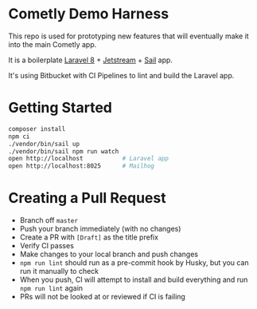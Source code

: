 # Cometly Demo Harness

This repo is used for prototyping new features that will eventually make it into the main Cometly app.

It is a boilerplate [Laravel 8](https://laravel.com/docs/8.x/installation) + [Jetstream](https://jetstream.laravel.com/2.x/introduction.html) + [Sail](https://laravel.com/docs/8.x/sail) app.

It's using Bitbucket with CI Pipelines to lint and build the Laravel app.

# Getting Started

```bash
composer install
npm ci
./vendor/bin/sail up
./vendor/bin/sail npm run watch
open http://localhost           # Laravel app
open http://localhost:8025      # Mailhog

```

# Creating a Pull Request

- Branch off `master`
- Push your branch immediately (with no changes)
- Create a PR with `[Draft]` as the title prefix
- Verify CI passes
- Make changes to your local branch and push changes
- `npm run lint` should run as a pre-commit hook by Husky, but you can run it manually to check
- When you push, CI will attempt to install and build everything and run `npm run lint` again
- PRs will not be looked at or reviewed if CI is failing
